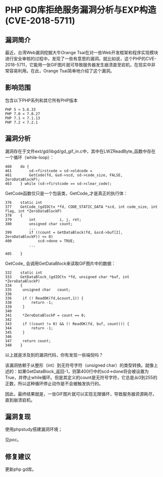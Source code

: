 # PHP GD库拒绝服务漏洞分析与EXP构造(CVE-2018-5711)

## 漏洞简介

最近，台湾Web漏洞挖掘大牛Orange Tsai在对一些Web开发框架和程序实现模块进行安全审核的过程中，发现了一些有意思的漏洞。就比如说，这个PHP的CVE-2018-5711，它能用一张GIF图片就可导致服务器发生崩溃直至宕机，在现实中非常容易利用。在此，Orange Tsai简单地介绍了这个漏洞。

## 影响范围

包含以下PHP系列和其它所有PHP版本

    PHP 5 < 5.6.33
    PHP 7.0 < 7.0.27
    PHP 7.1 < 7.1.13
    PHP 7.2 < 7.2.1

## 漏洞分析

漏洞存在于文件ext/gd/libgd/gd_gif_in.c中，其中在LWZReadByte_函数中存在一个循环（while-loop）：

    460    do {
    461        sd->firstcode = sd->oldcode =
    461        GetCode(fd, &sd->scd, sd->code_size, FALSE, ZeroDataBlockP);
    463    } while (sd->firstcode == sd->clear_code);

GetCode函数仅只是一个包装类，GetCode_才是真正的执行体：

    376    static int
    377    GetCode_(gdIOCtx *fd, CODE_STATIC_DATA *scd, int code_size, int flag, int *ZeroDataBlockP)
    378    {
    379        int           i, j, ret;
    380        unsigned char count;
               ...
    399        if ((count = GetDataBlock(fd, &scd->buf[2], ZeroDataBlockP)) <= 0)
    400            scd->done = TRUE;
               ...

    405    }

GetCode_ 会调用GetDataBlock来读取GIF图片中的数据：

    332    static int
    333    GetDataBlock_(gdIOCtx *fd, unsigned char *buf, int *ZeroDataBlockP)
    334    {
    335     unsigned char   count;
    336
    336     if (! ReadOK(fd,&count,1)) {
    338         return -1;
    339     }
    340
    341     *ZeroDataBlockP = count == 0;
    342
    343     if ((count != 0) && (! ReadOK(fd, buf, count))) {
    344         return -1;
    345     }
    346
    347     return count;
    348    }

以上就是涉及到的漏洞代码，你有发现一些端倪吗？

该漏洞依赖于从整形（int）到无符号字符（unsigned char）的类型转换。就像上述的：如果GetDataBlock_返回-1，则第400行中的scd->done将会被设置为True，并停止while循环。但是其定义的count是无符号字符，它总是从0到255的正数，所以这种循环停止动作是不会被触发执行的。

因此，最终结果就是，一张GIF图片就可以实现无限循环，导致服务器资源耗尽，直到崩溃宕机。

## 漏洞复现

使用phpstudy搭建漏洞环境；

见poc。

## 修复建议

更新php gd库。
